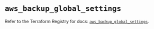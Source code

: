 # `aws_backup_global_settings`

Refer to the Terraform Registry for docs: [`aws_backup_global_settings`](https://registry.terraform.io/providers/hashicorp/aws/5.85.0/docs/resources/backup_global_settings).
